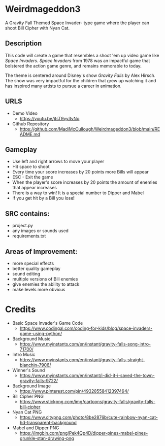 # Weirdmageddon3
A Gravity Fall Themed Space Invader- type game where the player can shoot Bill Cipher with Nyan Cat. 

## Description
This code will create a game that resembles a shoot 'em up video game like *Space Invaders*. *Space Invaders* from 1978 was an impactful game that bolstered the action game genre, and remains memorable to today. 

The theme is centered around Disney's show *Gravity Falls* by Alex Hirsch. The show was very impactful for the children that grew up watching it and has inspired many artists to pursue a career in animation. 

## URLS
 - Demo Video 
    - https://youtu.be/jtsT9yy3vNo
 - Github Repository
    - https://github.com/MadiMcCullough/Weirdmageddon3/blob/main/README.md
      
## Gameplay
- Use left and right arrows to move your player
- Hit space to shoot
- Every time your score increases by 20 points more Bills will appear
- ESC - Exit the game
- When the player's score increases by 20 points the amount of enemies that appear increases
- There is a way to win! It is a special number to Dipper and Mabel
- If you get hit by a Bill you lose!

## SRC contains:
 - project.py
 - any images or sounds used
 - requirements.txt

## Areas of Improvement:
 - more special effects
 - better quality gameplay 
 - sound editing
 - multiple versions of Bill enemies
 - give enemies the ability to attack
 - make levels more obvious
   
# Credits
- Basic Space Invader's Game Code
  - https://www.codingal.com/coding-for-kids/blog/space-invaders-game-using-python/
- Background Music
  - https://www.myinstants.com/en/instant/gravity-falls-song-intro-71700/
- Intro Music
  - https://www.myinstants.com/en/instant/gravity-falls-straight-blanchin-7906/
- Winner's Sound
  - https://www.myinstants.com/en/instant/i-did-it-i-saved-the-town-gravity-falls-9722/
- Background Image
  - https://www.pinterest.com/pin/49328558412397494/
- Bill Cipher PNG
  - https://www.stickpng.com/img/cartoons/gravity-falls/gravity-falls-bill-cipher
- Nyan Cat PNG
  - https://www.citypng.com/photo/8be2876b/cute-rainbow-nyan-cat-hd-transparent-background
- Mabel and Dipper PNG
  - https://imgbin.com/png/Pek4Qp4D/dipper-pines-mabel-pines-grunkle-stan-drawing-png
